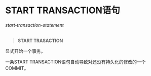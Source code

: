 # START TRANSACTION语句

###### start-transaction-statement
> **START TRASACTION**

显式开始一个事务。

一条START TRANSACTION语句自动导致对还没有持久化的修改的一个COMMIT。